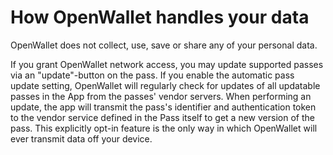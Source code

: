 # How OpenWallet handles your data
OpenWallet does not collect, use, save or share any of your personal data.

If you grant OpenWallet network access, you may update supported passes via an "update"-button on the pass.
If you enable the automatic pass update setting, OpenWallet will regularly check for updates of all updatable passes in the App from the passes' vendor servers.
When performing an update, the app will transmit the pass's identifier and authentication token to the vendor service defined in the Pass itself to get a new version of the pass.
This explicitly opt-in feature is the only way in which OpenWallet will ever transmit data off your device.
